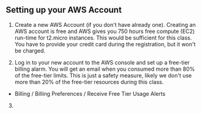 ## Setting up your AWS Account

1. Create a new AWS Account (if you don't have already one). Creating an AWS account is free and AWS gives you 750 hours free compute (EC2) run-time for t2.micro instances. This would be sufficient for this class. You have to provide your credit card during the registration, but it won't be charged.

2. Log in to your new account to the AWS console and set up a free-tier billing alarm. You will get an email when you consumed more than 80% of the free-tier limits. This is just a safety measure, likely we don't use more than 20% of the free-tier resources during this class.

  * Billing / Billing Preferences / Receive Free Tier Usage Alerts
  
3. 